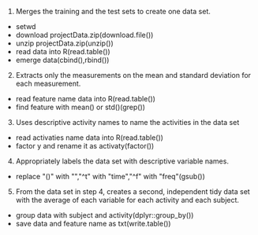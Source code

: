 1. Merges the training and the test sets to create one data set.
 - setwd
 - download projectData.zip(download.file())
 - unzip projectData.zip(unzip())
 - read data into R(read.table())
 - emerge data(cbind(),rbind())

2. Extracts only the measurements on the mean and standard deviation for each measurement.
 - read feature name data into R(read.table())
 - find feature with mean() or std()(grep())

3. Uses descriptive activity names to name the activities in the data set
 - read activaties name data into R(read.table())
 - factor y and rename it as activaty(factor())

4. Appropriately labels the data set with descriptive variable names.
 - replace "()" with "","^t" with "time","^f" with "freq"(gsub())

5. From the data set in step 4, creates a second, independent tidy data set with the average of each variable for each activity and each subject.
 - group data with subject and activity(dplyr::group_by())
 - save data and feature name as txt(write.table())